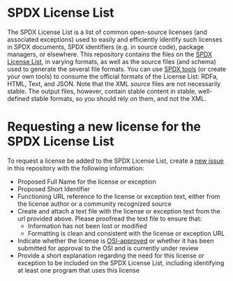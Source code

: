 # SPDX License List
The SPDX License List is a list of common open-source licenses (and associated exceptions) used to easily and efficiently identify such licenses in SPDX documents, SPDX identifiers (e.g. in source code), package managers, or elsewhere.
This repository contains the files on the [SPDX License List](https://spdx.org/licenses/), in varying formats, as well as the source files (and schema) used to generate the several file formats.
You can use [SPDX tools](https://To-Do) (or create your own tools) to consume the official formats of the License List: RDFa, HTML, Text, and JSON. Note that the XML _source_ files are not necessarily stable. The output files, however, contain stable content in stable, well-defined stable formats, so you should rely on them, and not the XML.



# Requesting a new license for the SPDX License List
To request a license be added to the SPDX License List, create a [new issue](https://github.com/spdx/license-list-XML/issues/new) in this repository with the following information:
* Proposed Full Name for the license or exception
* Proposed Short Identifier
* Functioning URL reference to the license or exception text, either from the license author or a community recognized source
* Create and attach a text file with the license or exception text from the url provided above. Please proofread the text file to ensure that:
  * Information has not been lost or modified
  * Formatting is clean and consistent with the license or exception URL
* Indicate whether the license is [OSI-approved](https://opensource.org/licenses/alphabetical) or whether it has been submitted for approval to the OSI and is currently under review
* Provide a short explanation regarding the need for this license or exception to be included on the SPDX License List, including identifying at least one program that uses this license
